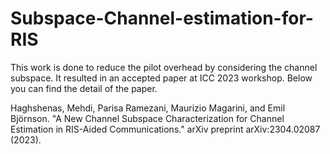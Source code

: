 # Subspace-Channel-estimation-for-RIS
This work is done to reduce the pilot overhead by considering the channel subspace. It resulted in an accepted paper at ICC 2023 workshop. Below you can find the detail of the paper. 

Haghshenas, Mehdi, Parisa Ramezani, Maurizio Magarini, and Emil Björnson. "A New Channel Subspace Characterization for Channel Estimation in RIS-Aided Communications." arXiv preprint arXiv:2304.02087 (2023).
